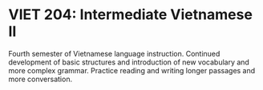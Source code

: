 # VIET 204: Intermediate Vietnamese II

Fourth semester of Vietnamese language instruction. Continued development of basic structures and introduction of new vocabulary and more complex grammar. Practice reading and writing longer passages and more conversation.